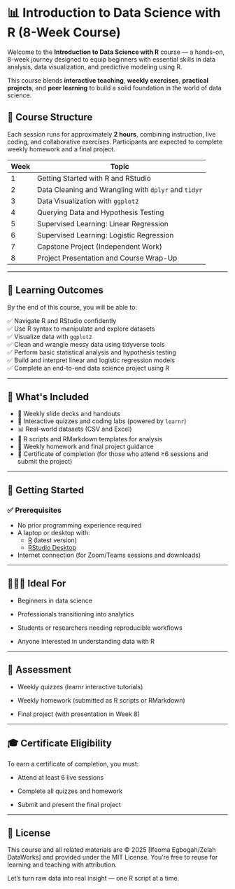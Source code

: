 # 📊 Introduction to Data Science with R (8-Week Course)

Welcome to the **Introduction to Data Science with R** course — a hands-on, 8-week journey designed to equip beginners with essential skills in data analysis, data visualization, and predictive modeling using R.

This course blends **interactive teaching**, **weekly exercises**, **practical projects**, and **peer learning** to build a solid foundation in the world of data science.


## 📅 Course Structure

Each session runs for approximately **2 hours**, combining instruction, live coding, and collaborative exercises. Participants are expected to complete weekly homework and a final project.

| Week | Topic |
|------|-------|
| 1    | Getting Started with R and RStudio |
| 2    | Data Cleaning and Wrangling with `dplyr` and `tidyr`|
| 3    | Data Visualization with `ggplot2`|
| 4    | Querying Data and Hypothesis Testing |
| 5    | Supervised Learning: Linear Regression |
| 6    | Supervised Learning: Logistic Regression |
| 7    | Capstone Project (Independent Work) |
| 8    | Project Presentation and Course Wrap-Up |


---

## 🧠 Learning Outcomes

By the end of this course, you will be able to:

✅ Navigate R and RStudio confidently  
✅ Use R syntax to manipulate and explore datasets  
✅ Visualize data with `ggplot2`  
✅ Clean and wrangle messy data using tidyverse tools  
✅ Perform basic statistical analysis and hypothesis testing  
✅ Build and interpret linear and logistic regression models  
✅ Complete an end-to-end data science project using R

---

## 📁 What's Included

- 📘 Weekly slide decks and handouts  
- 🧪 Interactive quizzes and coding labs (powered by `learnr`)  
- 📊 Real-world datasets (CSV and Excel)  
- 🧰 R scripts and RMarkdown templates for analysis  
- 📝 Weekly homework and final project guidance  
- 📃 Certificate of completion (for those who attend ≥6 sessions and submit the project)

---

## 🚀 Getting Started

### ✅ Prerequisites

- No prior programming experience required  
- A laptop or desktop with:
  - [R](https://cran.r-project.org/) (latest version)
  - [RStudio Desktop](https://posit.co/download/rstudio-desktop/)
- Internet connection (for Zoom/Teams sessions and downloads)

---

## 👩🏽‍🏫 Ideal For
* Beginners in data science

* Professionals transitioning into analytics

* Students or researchers needing reproducible workflows

* Anyone interested in understanding data with R

---

## 🧪 Assessment
* Weekly quizzes (learnr interactive tutorials)

* Weekly homework (submitted as R scripts or RMarkdown)

* Final project (with presentation in Week 8)

---

## 🎓 Certificate Eligibility
To earn a certificate of completion, you must:

* Attend at least 6 live sessions

* Complete all quizzes and homework

* Submit and present the final project

---


## 🔐 License
This course and all related materials are © 2025 [Ifeoma Egbogah/Zelah DataWorks] and provided under the MIT License. You're free to reuse for learning and teaching with attribution.

Let’s turn raw data into real insight — one R script at a time.
